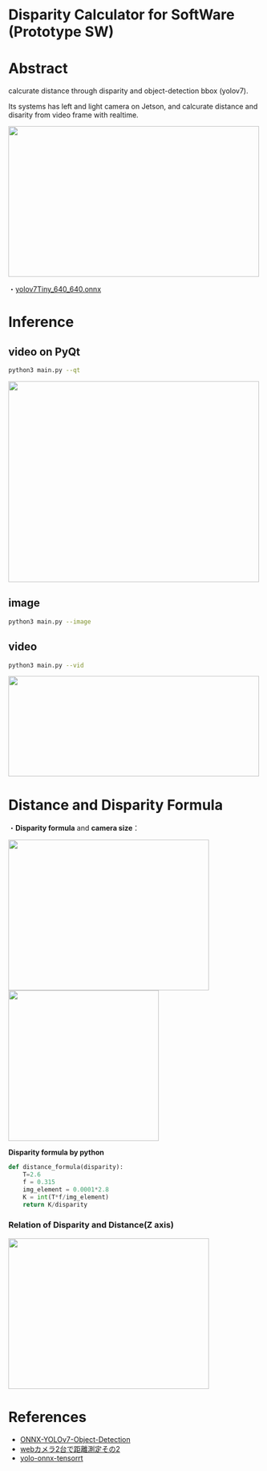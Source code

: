 # Disparity Calculator for SoftWare (Prototype SW)

# Abstract

calcurate distance through disparity and object-detection bbox (yolov7).

Its systems has left and light camera on Jetson, and calcurate distance and disarity from video frame with realtime.

<img src="https://user-images.githubusercontent.com/48679574/208080750-93395d41-45a5-434e-91de-5a8a0928e53e.png" width="500" height="300"/>

・[yolov7Tiny_640_640.onnx](https://drive.google.com/file/d/1QHrRELI8nPjyryiBhyCVEnSk8y8_ziYG/view?usp=sharing)

# Inference

## video on PyQt
```sh
python3 main.py --qt
```
<img src="https://user-images.githubusercontent.com/48679574/210753162-1e912d47-b09e-46d5-a024-1ade37320e94.png" width="500" height="400"/>

## image
```sh
python3 main.py --image
```
## video
```sh
python3 main.py --vid
```

<img src="https://user-images.githubusercontent.com/48679574/210753196-0752cee8-d34e-466d-8a8f-34e33311cceb.gif" width="500" height="200"/>


# Distance and Disparity Formula

・<b>Disparity formula</b> and <b>camera size</b>：

<img src="https://user-images.githubusercontent.com/48679574/208103502-10d83963-b34c-4268-9e89-c1109f7bf2bb.png" width="400" height="300"/><img src="https://user-images.githubusercontent.com/48679574/208103490-39835a32-649e-4cf9-adbf-51bb7d3fd85c.png" width="300" height="300"/>



<b>Disparity formula by python</b>
```python
def distance_formula(disparity):
    T=2.6
    f = 0.315
    img_element = 0.0001*2.8
    K = int(T*f/img_element)
    return K/disparity
```

### Relation of Disparity and Distance(Z axis)

<img src="https://user-images.githubusercontent.com/48679574/208106182-219e477f-7608-4fd0-9345-7d29ab568933.jpg" width="400" height="300"/>


# References
- [ONNX-YOLOv7-Object-Detection](https://github.com/ibaiGorordo/ONNX-YOLOv7-Object-Detection)
- [webカメラ2台で距離測定その2](https://qiita.com/ringo156/items/9d4f81cd9aa70aa626ff)
- [yolo-onnx-tensorrt](https://github.com/bei91/yolov5-onnx-tensorrt)

